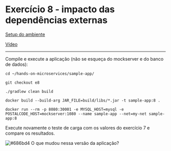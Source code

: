# Exercício 8 - impacto das dependências externas

[Setup do ambiente](https://github.com/luizroos/hands-on-microservices)

[Vídeo](https://drive.google.com/file/d/1JaB-n3g5FYTLGzNmu3NNBIVo8aFx_cpr/view?usp=sharing)

---

Compile e execute a aplicação (não se esqueça do mockserver e do banco de dados):

```console
cd ~/hands-on-microservices/sample-app/

git checkout e8

./gradlew clean build

docker build --build-arg JAR_FILE=build/libs/*.jar -t sample-app:8 .

docker run --rm -p 8080:30001 -e MYSQL_HOST=mysql -e POSTALCODE_HOST=mockserver:1080 --name sample-app --net=my-net sample-app:8
```

Execute novamente o teste de carga com os valores do exercício 7 e compare os resultados.

![#686bd4](https://via.placeholder.com/10/686bd4?text=+)  O que mudou nessa versão da aplicação?

